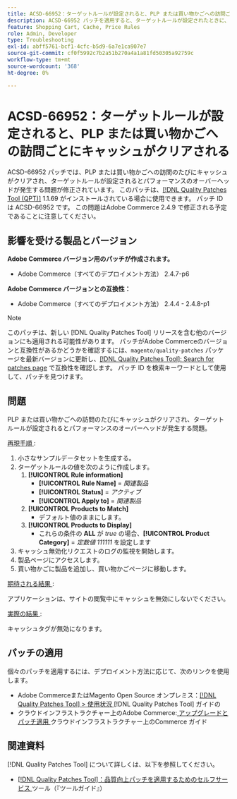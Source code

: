 ```yaml
---
title: ACSD-66952：ターゲットルールが設定されると、PLP または買い物かごへの訪問ごとにキャッシュがクリアされる
description: ACSD-66952 パッチを適用すると、ターゲットルールが設定されたときに、PLP または買い物かごへの訪問ごとにキャッシュがクリアされ、不要なパフォーマンスのオーバーヘッドが発生するAdobe Commerceの問題を修正できます。
feature: Shopping Cart, Cache, Price Rules
role: Admin, Developer
type: Troubleshooting
exl-id: abff5761-bcf1-4cfc-b5d9-6a7e1ca907e7
source-git-commit: cf0f5992c7b2a51b270a4a1a81fd50305a92759c
workflow-type: tm+mt
source-wordcount: '368'
ht-degree: 0%

---
```


# ACSD-66952：ターゲットルールが設定されると、PLP または買い物かごへの訪問ごとにキャッシュがクリアされる

ACSD-66952 パッチでは、PLP または買い物かごへの訪問のたびにキャッシュがクリアされ、ターゲットルールが設定されるとパフォーマンスのオーバーヘッドが発生する問題が修正されています。 このパッチは、[[!DNL Quality Patches Tool (QPT)]](/help/tools/quality-patches-tool/quality-patches-tool-to-self-serve-quality-patches.md) 1.1.69 がインストールされている場合に使用できます。 パッチ ID は ACSD-66952 です。 この問題はAdobe Commerce 2.4.9 で修正される予定であることに注意してください。

## 影響を受ける製品とバージョン

**Adobe Commerce バージョン用のパッチが作成されます。**

* Adobe Commerce（すべてのデプロイメント方法） 2.4.7-p6

**Adobe Commerce バージョンとの互換性：**

* Adobe Commerce（すべてのデプロイメント方法） 2.4.4 - 2.4.8-p1

>[!NOTE]
>
>このパッチは、新しい [!DNL Quality Patches Tool] リリースを含む他のバージョンにも適用される可能性があります。 パッチがAdobe Commerceのバージョンと互換性があるかどうかを確認するには、`magento/quality-patches` パッケージを最新バージョンに更新し、[[!DNL Quality Patches Tool]: Search for patches page](https://experienceleague.adobe.com/tools/commerce-quality-patches/index.html) で互換性を確認します。 パッチ ID を検索キーワードとして使用して、パッチを見つけます。

## 問題

PLP または買い物かごへの訪問のたびにキャッシュがクリアされ、ターゲットルールが設定されるとパフォーマンスのオーバーヘッドが発生する問題。

<u> 再現手順 </u>:

1. 小さなサンプルデータセットを生成する。
1. ターゲットルールの値を次のように作成します。
   1. **[!UICONTROL Rule information]**
      * **[!UICONTROL Rule Name]** = *関連製品*
      * **[!UICONTROL Status]** = *アクティブ*
      * **[!UICONTROL Apply to]** = *関連製品*
   1. **[!UICONTROL Products to Match]**
      * デフォルト値のままにします。
   1. **[!UICONTROL Products to Display]**
      * これらの条件の **ALL** が *true* の場合、**[!UICONTROL Product Category]** = *定数値 111111* を設定します
1. キャッシュ無効化リクエストのログの監視を開始します。
1. 製品ページにアクセスします。
1. 買い物かごに製品を追加し、買い物かごページに移動します。

<u> 期待される結果 </u>:

アプリケーションは、サイトの閲覧中にキャッシュを無効にしないでください。

<u> 実際の結果 </u>:

キャッシュタグが無効になります。

## パッチの適用

個々のパッチを適用するには、デプロイメント方法に応じて、次のリンクを使用します。

* Adobe CommerceまたはMagento Open Source オンプレミス：[[!DNL Quality Patches Tool] > 使用状況 ](/help/tools/quality-patches-tool/usage.md) [!DNL Quality Patches Tool] ガイドの
* クラウドインフラストラクチャー上のAdobe Commerce:[ アップグレードとパッチ適用 ](https://experienceleague.adobe.com/docs/commerce-cloud-service/user-guide/develop/upgrade/apply-patches.html) クラウドインフラストラクチャー上のCommerce ガイド

## 関連資料

[!DNL Quality Patches Tool] について詳しくは、以下を参照してください。

* [[!DNL Quality Patches Tool]：品質向上パッチを適用するためのセルフサービス ](/help/tools/quality-patches-tool/quality-patches-tool-to-self-serve-quality-patches.md) ツール（『ツールガイド』）
